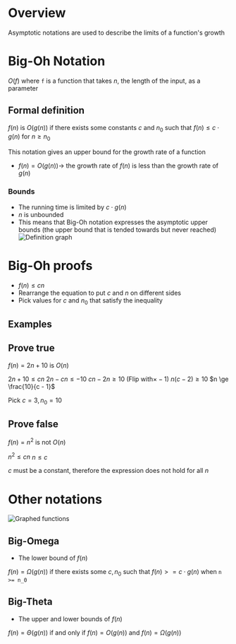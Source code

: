# Overview
Asymptotic notations are used to describe the limits of a function's growth

# Big-Oh Notation
$O(f)$ where `f` is a function that takes $n$, the length of the input, as a parameter

## Formal definition
$f(n)$ is $O(g(n))$ if there exists some constants $c$ and $n_0$ such that $f(n) \le c \cdot g(n)$ for $n \ge n_0$

This notation gives an upper bound for the growth rate of a function
- $f(n) = O(g(n)) \rightarrow$ the growth rate of $f(n)$ is less than the growth rate of $g(n)$

### Bounds
- The running time is limited by $c \cdot g(n)$
- $n$ is unbounded
- This means that Big-Oh notation expresses the asymptotic upper bounds (the upper bound that is tended towards but never reached)
![Definition graph](https://cdn.programiz.com/sites/tutorial2program/files/big0.png)

# Big-Oh proofs
- $f(n) \le cn$
- Rearrange the equation to put $c$ and $n$ on different sides
- Pick values for $c$ and $n_0$ that satisfy the inequality

## Examples
## Prove true
$f(n) = 2n + 10$ is $O(n)$

$2n + 10 \le cn$
$2n - cn \le -10$
$cn - 2n \ge 10$ (Flip with$\times -1$)
$n(c - 2) \ge 10$
$n \ge \frac{10}{c - 1}$

Pick $c = 3, n_{0} = 10$

## Prove false
$f(n) = n^2$ is not $O(n)$

$n^{2}\le cn$
$n \le c$

$c$ must be a constant, therefore the expression does not hold for all $n$

# Other notations
![Graphed functions](https://www.dotnetlovers.com/images/coolnikhilj2256c883d1-b9fc-46e9-b225-588ac5063c3d.png)

## Big-Omega
- The lower bound of $f(n)$

$f(n) = \Omega(g(n))$ if there exists some $c, n_0$ such that $f(n) >= c \cdot g(n)$ when `n >= n_0`

## Big-Theta
- The upper and lower bounds of $f(n)$

$f(n) = \Theta(g(n))$ if and only if $f(n) = O(g(n))$ and $f(n) = \Omega(g(n))$